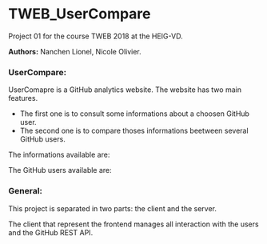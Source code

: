 # TWEB_UserCompare
Project 01 for the course TWEB 2018 at the HEIG-VD.

**Authors:** Nanchen Lionel, Nicole Olivier.

### UserCompare:

UserComapre is a GitHub analytics website. The website has two main features.

- The first one is to consult some informations about a choosen GitHub user.
- The second one is to compare thoses informations beetween several GitHub users.

The informations available are:

The GitHub users available are:

### General:

This project is separated in two parts: the client and the server.

The client that represent the frontend manages all interaction with the users and the GitHub REST API.



